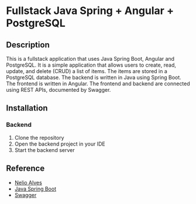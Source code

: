 # Fullstack Java Spring + Angular + PostgreSQL

## Description

This is a fullstack application that uses Java Spring Boot, Angular and PostgreSQL. It is a simple application that allows users to create, read, update, and delete (CRUD) a list of items. The items are stored in a PostgreSQL database. The backend is written in Java using Spring Boot. The frontend is written in Angular. The frontend and backend are connected using REST APIs, documented by Swagger.

## Installation

### Backend

1. Clone the repository
2. Open the backend project in your IDE
3. Start the backend server

## Reference

- [Nelio Alves](https://www.youtube.com/@DevSuperior)
- [Java Spring Boot](https://spring.io/projects/spring-boot)
- [Swagger](https://www.baeldung.com/spring-rest-openapi-documentation)
